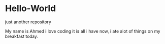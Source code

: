 # Hello-World
just another repository

My name is Ahmed i love coding it is all i have now, 
i ate alot of things on my breakfast today.
